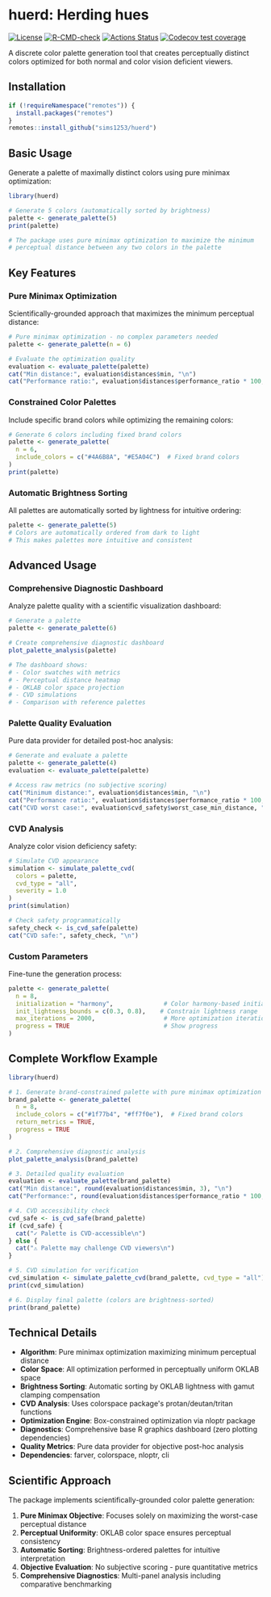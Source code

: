# huerd: Herding hues

[![License](https://img.shields.io/badge/License-MIT-blue.svg)](LICENSE)
[![R-CMD-check](https://github.com/sims1253/huerd/workflows/R-CMD-check/badge.svg)](https://github.com/sims1253/huerd/actions)
[![Actions Status](https://github.com/sims1253/huerd/workflows/Tests/badge.svg)](https://github.com/sims1253/huerd/actions)
[![Codecov test coverage](https://codecov.io/gh/sims1253/huerd/graph/badge.svg)](https://app.codecov.io/gh/sims1253/huerd)

A discrete color palette generation tool that creates perceptually distinct colors optimized for both normal and color vision deficient viewers.

## Installation

```R
if (!requireNamespace("remotes")) {
  install.packages("remotes")
}
remotes::install_github("sims1253/huerd")
```

## Basic Usage

Generate a palette of maximally distinct colors using pure minimax optimization:

```R
library(huerd)

# Generate 5 colors (automatically sorted by brightness)
palette <- generate_palette(5)
print(palette)

# The package uses pure minimax optimization to maximize the minimum 
# perceptual distance between any two colors in the palette
```

## Key Features

### Pure Minimax Optimization

Scientifically-grounded approach that maximizes the minimum perceptual distance:

```R
# Pure minimax optimization - no complex parameters needed
palette <- generate_palette(n = 6)

# Evaluate the optimization quality
evaluation <- evaluate_palette(palette)
cat("Min distance:", evaluation$distances$min, "\n")
cat("Performance ratio:", evaluation$distances$performance_ratio * 100, "%\n")
```

### Constrained Color Palettes

Include specific brand colors while optimizing the remaining colors:

```R
# Generate 6 colors including fixed brand colors
palette <- generate_palette(
  n = 6,
  include_colors = c("#4A6B8A", "#E5A04C")  # Fixed brand colors
)
print(palette)
```

### Automatic Brightness Sorting

All palettes are automatically sorted by lightness for intuitive ordering:

```R
palette <- generate_palette(5)
# Colors are automatically ordered from dark to light
# This makes palettes more intuitive and consistent
```

## Advanced Usage

### Comprehensive Diagnostic Dashboard

Analyze palette quality with a scientific visualization dashboard:

```R
# Generate a palette
palette <- generate_palette(6)

# Create comprehensive diagnostic dashboard
plot_palette_analysis(palette)

# The dashboard shows:
# - Color swatches with metrics
# - Perceptual distance heatmap  
# - OKLAB color space projection
# - CVD simulations
# - Comparison with reference palettes
```

### Palette Quality Evaluation

Pure data provider for detailed post-hoc analysis:

```R
# Generate and evaluate a palette
palette <- generate_palette(4)
evaluation <- evaluate_palette(palette)

# Access raw metrics (no subjective scoring)
cat("Minimum distance:", evaluation$distances$min, "\n")
cat("Performance ratio:", evaluation$distances$performance_ratio * 100, "%\n")
cat("CVD worst case:", evaluation$cvd_safety$worst_case_min_distance, "\n")
```

### CVD Analysis

Analyze color vision deficiency safety:

```R
# Simulate CVD appearance
simulation <- simulate_palette_cvd(
  colors = palette,
  cvd_type = "all",
  severity = 1.0
)
print(simulation)

# Check safety programmatically
safety_check <- is_cvd_safe(palette)
cat("CVD safe:", safety_check, "\n")
```

### Custom Parameters

Fine-tune the generation process:

```R
palette <- generate_palette(
  n = 8,
  initialization = "harmony",              # Color harmony-based initialization
  init_lightness_bounds = c(0.3, 0.8),    # Constrain lightness range
  max_iterations = 2000,                   # More optimization iterations
  progress = TRUE                          # Show progress
)
```

## Complete Workflow Example

```R
library(huerd)

# 1. Generate brand-constrained palette with pure minimax optimization
brand_palette <- generate_palette(
  n = 8,
  include_colors = c("#1f77b4", "#ff7f0e"),  # Fixed brand colors
  return_metrics = TRUE,
  progress = TRUE
)

# 2. Comprehensive diagnostic analysis
plot_palette_analysis(brand_palette)

# 3. Detailed quality evaluation
evaluation <- evaluate_palette(brand_palette)
cat("Min distance:", round(evaluation$distances$min, 3), "\n")
cat("Performance:", round(evaluation$distances$performance_ratio * 100, 1), "%\n")

# 4. CVD accessibility check
cvd_safe <- is_cvd_safe(brand_palette)
if (cvd_safe) {
  cat("✓ Palette is CVD-accessible\n")
} else {
  cat("⚠ Palette may challenge CVD viewers\n")
}

# 5. CVD simulation for verification
cvd_simulation <- simulate_palette_cvd(brand_palette, cvd_type = "all")
print(cvd_simulation)

# 6. Display final palette (colors are brightness-sorted)
print(brand_palette)
```

## Technical Details

- **Algorithm**: Pure minimax optimization maximizing minimum perceptual distance
- **Color Space**: All optimization performed in perceptually uniform OKLAB space  
- **Brightness Sorting**: Automatic sorting by OKLAB lightness with gamut clamping compensation
- **CVD Analysis**: Uses colorspace package's protan/deutan/tritan functions
- **Optimization Engine**: Box-constrained optimization via nloptr package
- **Diagnostics**: Comprehensive base R graphics dashboard (zero plotting dependencies)
- **Quality Metrics**: Pure data provider for objective post-hoc analysis
- **Dependencies**: farver, colorspace, nloptr, cli

## Scientific Approach

The package implements scientifically-grounded color palette generation:

1. **Pure Minimax Objective**: Focuses solely on maximizing the worst-case perceptual distance
2. **Perceptual Uniformity**: OKLAB color space ensures perceptual consistency  
3. **Automatic Sorting**: Brightness-ordered palettes for intuitive interpretation
4. **Objective Evaluation**: No subjective scoring - pure quantitative metrics
5. **Comprehensive Diagnostics**: Multi-panel analysis including comparative benchmarking
